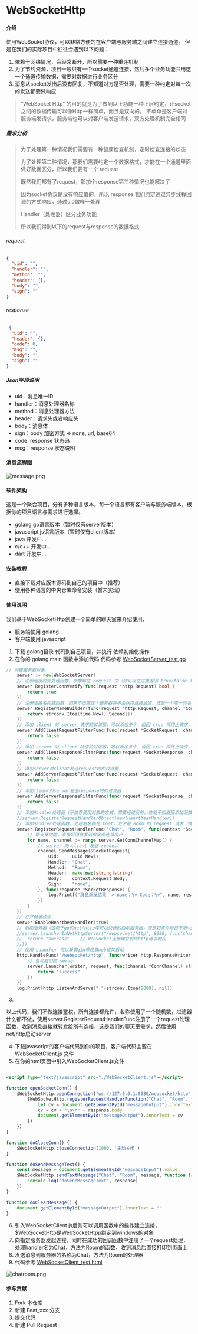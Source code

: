 # WebSocketHttp

#### 介绍

使用WebSocket协议，可以非常方便的在客户端与服务端之间建立连接通道。 但是在我们的实际项目中往往会遇到以下问题：

1. 依赖于网络情况，会经常断开，所以需要一种重连机制
2. 为了节约资源，项目一般只有一个socket通道连接，然后多个业务功能共用这一个通道传输数据，需要对数据进行业务区分
3. 消息从socket发出后没有回复，不知道对方是否处理，需要一种约定对每一次的发送都要做响应

> “WebSocket Http” 的目的就是为了做到以上功能一种上层约定，让socket之间的数据传输可以像Http一样简单，而且是双向的， 不单单是客户端对服务端发请求，服务端也可以对客户端发送请求，双方处理机制完全相同

##### 需求分析

> 为了处理第一种情况我们需要有一种健康检查机制，定时检查连接的状态
>
> 为了处理第二种情况，那我们需要约定一个数据格式，才能在一个通道里面做好数据区分，所以我们要有一个 request
>
> 既然我们都有了request，那加个response第三种情况也能解决了
>
> 因为socket协议是没有响应值的，所以 response 我们约定通过异步线程回调的方式响应，通过uid做唯一处理
>
> Handler（处理器）区分业务功能
>
> 所以我们得到以下的request与response的数据格式

###### request

```json
{
  "uid": "",
  "handler": "",
  "method": "",
  "header": {},
  "body": "",
  "sign": ""
}
```

###### response

```json
 {
  "uid": "",
  "header": {},
  "code": 0,
  "msg": "",
  "body": "",
  "sign": ""
}
```

##### Json字段说明

- uid：消息唯一ID
- handler：消息处理器名称
- method：消息处理器方法
- header：请求头或者响应头
- body：消息体
- sign：body 加密方式 -> none, url, base64
- code: response 状态码
- msg：response 状态说明

#### 消息流程图

![message.png](.images/message.png "message")

#### 软件架构

这是一个聚合项目，分有多种语言版本，每一个语言都有客户端与服务端版本，根据你的项目语言与需求进行选择。

- golang go语言版本（暂时仅有server版本）
- javascript js语言版本（暂时仅有client版本）
- java 开发中...
- c/c++ 开发中...
- dart 开发中...

#### 安装教程

- 直接下载对应版本源码到自己的项目中（推荐）
- 使用各种语言的中央仓库命令安装（暂未实现）

#### 使用说明

我们基于WebSocketHttp创建一个简单的聊天室来介绍使用，

- 服务端使用 golang
- 客户端使用 javascript

1. 下载 golang目录 代码到自己项目，并执行 依赖初始化操作
2. 在你的 golang main 函数中添加代码 代码参考 [WebSocketServer_test.go](./golang/WebSocketServer_test.go "code")

```go
// 创建服务器对象
	server := new(WebSocketServer)
	// 注册连接校验处理函数，参数都在 request 中（你可以在这里返回 true/false 来决定是否允许客户端的连接请求）
	server.RegisterConnVerify(func(request *http.Request) bool {
		return true
	})
	// 注册连接名构建函数，如果不设置这个服务器将不会保存连接通道，请起一个唯一的名称，推荐使用用户ID
	server.RegisterNameBuilder(func(request *http.Request, channel *ConnChannel) string {
		return strconv.Itoa(time.Now().Second())
	})
	// 添加 client 对 server 请求的过滤器，可以添加多个，返回 true 将终止请求，也就是不会到handler处理器
	server.AddClientRequestFilterFunc(func(request *SocketRequest, channel *ConnChannel) bool {
		return false
	})
	// 添加 server 对 client 响应的过滤器，可以添加多个，返回 true 将终止响应，也就是不会响应数据
	server.AddClientResponseFilterFunc(func(request *SocketResponse, channel *ConnChannel) bool {
		return false
	})
	// 添加server对client发送request时的过滤器
	server.AddServerRequestFilterFunc(func(request *SocketRequest, channel *ConnChannel) bool {
		return false
	})
	// 添加client对server发送response时的过滤器
	server.AddServerResponseFilterFunc(func(request *SocketResponse, channel *ConnChannel) bool {
		return false
	})
	// 添加Handler处理器（不推荐使用对象的方式，需要经过反射，性能不如直接添加函数的方式）
	//server.RegisterRequestHandlerObject(new(HeartbeatHandler))
	// 添加Handler处理函数，处理名名称是 Chat，方法是 Room 的 request 请求（推荐）
	server.RegisterRequestHandlerFunc("Chat", "Room", func(context *SocketContext) {
		// 聊天室功能，直接将消息发送给全部连接用户
		for name, channel := range server.GetConnChannelMap() {
			// server 向 client 发送 request
			channel.SendMessage(&SocketRequest{
				Uid:     uuid.New(),
				Handler: "Chat",
				Method:  "Room",
				Header:  make(map[string]string),
				Body:    context.Request.Body,
				Sign:    "none",
			}, func(response *SocketResponse) {
				log.Printf("消息派发结果 -> name：%v Code：%v", name, response.Code)
			})
		}
	})
	// 打开健康检查
	server.EnableHeartbeatHandler(true)
	// 启动服务器（依赖于go的net/http库可以快速的启动服务器，但是如果你项目不用net/http库就不怎么方便）
	//server.LauncherInNetHttpServer("/websocket/http", 8080, func(channel *ConnChannel) string {
	//	return "success"	// WebSocket连接建立前的http请求响应
	//})
	// 使用 Launcher 可以兼容gin等任意web框架启动
	http.HandleFunc("/websocket/http", func(writer http.ResponseWriter, request *http.Request) {
		// 启动我们的 server
		server.Launcher(writer, request, func(channel *ConnChannel) string {
			return "success"
		})
	})
	log.Print(http.ListenAndServe(":"+strconv.Itoa(8080), nil))
```

3.

以上代码，我们不做连接鉴权，所有连接都允许，名称使用了一个随机数，过滤器什么都不做，使用server.RegisterRequestHandlerFunc注册了一个request处理函数，收到消息直接就转发给所有连接，这是我们的聊天室需求，然后使用net/http启动server

4. 下载javascript的客户端代码到你的项目，客户端代码主要在 WebSocketClient.js 文件
5. 在你的html页面中引入WebSocketClient.js文件

```html

<script type="text/javascript" src="./WebSocketClient.js"></script>
```

```js
function openSocketConn() {
    $WebSocketHttp.openConnection("ws://127.0.0.1:8080/websocket/http", function () {
        $WebSocketHttp.registerRequestHandlerFunction("Chat", "Room", function (response) {
            let cv = document.getElementById("messageOutput").innerText;
            cv = cv + "\n\n" + response.body
            document.getElementById("messageOutput").innerText = cv
        })
    })
}

function doCloseConn() {
    $WebSocketHttp.closeConnection(1000, '主动关闭')
}

function doSendMessageText() {
    const message = document.getElementById("messageInput").value;
    $WebSocketHttp.sendTextMessage("Chat", "Room", message, function (response, ws) {
        console.log("doSendMessageText", response)
    })
}

function doClearMessage() {
    document.getElementById("messageOutput").innerText = ""
}
```

6. 引入WebSocketClient.js后则可以调用函数中的操作建立连接，$WebSocketHttp是WebSocketHtpp绑定到windows的对象
7. 向指定服务器发起连接，同时在成功的回调函数中注册了一个request处理，处理handler名为Chat，方法为Room的函数，收到消息后直接打印到页面上
8. 发送消息到服务器的名称为Chat，方法为Room的处理器
9. 代码参考 [WebSocketClient_test.html](./javascript/WebSocketClient_test.html "code")

![chatroom.png](.images/chatroom.png "chatroom")

#### 参与贡献

1. Fork 本仓库
2. 新建 Feat_xxx 分支
3. 提交代码
4. 新建 Pull Request
